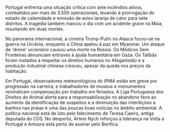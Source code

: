 Portugal enfrenta uma situação crítica com sete incêndios ativos, combatidos por mais de 3.500 operacionais, levando à prorrogação do estado de calamidade e emissão de aviso laranja de calor para sete distritos. A tragédia também marcou o dia com um acidente grave na Maia, resultando em duas mortes.

No panorama internacional, a cimeira Trump-Putin no Alasca focou-se na guerra na Ucrânia, enquanto a China apelou à paz em Myanmar. Um ataque de 'drone' ucraniano causou uma morte na Rússia. Os Médicos Sem Fronteiras denunciam entraves à ajuda humanitária em Gaza. Os Talibãs foram instados a respeitar os direitos humanos no Afeganistão e a produção industrial chinesa cresceu, apesar da queda nos preços da habitação.

Em Portugal, observadores meteorológicos do IPMA estão em greve por progressão na carreira, e trabalhadores de museus e monumentos reivindicam compensação por trabalho em feriados. A Liga Portuguesa dos Direitos do Animal alerta para a responsabilização no abandono face ao aumento da identificação de suspeitos e a diminuição das interdições a banhos nas praias é uma das poucas boas notícias no âmbito ambiental. A política nacional está de luto pelo falecimento de Teresa Caeiro, antiga deputada do CDS. No desporto, Artem Nych reforçou a liderança na Volta a Portugal e Amoura está perto de assinar pelo Benfica.